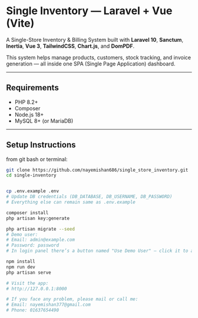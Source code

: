 # Single Inventory — Laravel + Vue (Vite)

A Single-Store Inventory & Billing System built with **Laravel 10**, **Sanctum**, **Inertia**, **Vue 3**, **TailwindCSS**, **Chart.js**, and **DomPDF**.

This system helps manage products, customers, stock tracking, and invoice generation — all inside one SPA (Single Page Application) dashboard.

---

## Requirements
- PHP 8.2+
- Composer
- Node.js 18+
- MySQL 8+ (or MariaDB)

---

## Setup Instructions

from git bash or terminal:

```bash
git clone https://github.com/nayemishan686/single_store_inventory.git
cd single-inventory


cp .env.example .env
# Update DB credentials (DB_DATABASE, DB_USERNAME, DB_PASSWORD)
# Everything else can remain same as .env.example

composer install
php artisan key:generate

php artisan migrate --seed
# Demo user:
# Email: admin@example.com
# Password: password
# In login panel there’s a button named "Use Demo User" — click it to autofill credentials.

npm install
npm run dev
php artisan serve

# Visit the app:
# http://127.0.0.1:8000

# If you face any problem, please mail or call me:
# Email: nayemishan377@gmail.com
# Phone: 01637654490